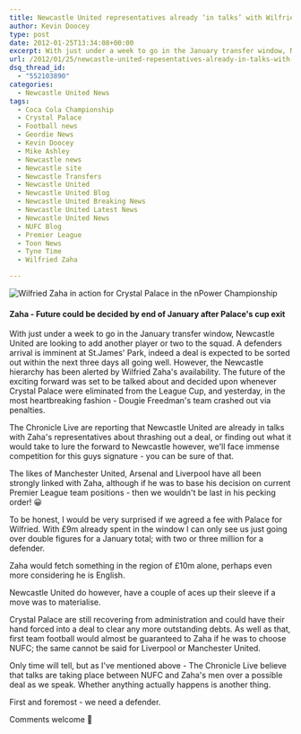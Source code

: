 ```yaml
---
title: Newcastle United representatives already ‘in talks’ with Wilfried Zaha
author: Kevin Doocey
type: post
date: 2012-01-25T13:34:08+00:00
excerpt: With just under a week to go in the January transfer window, Newcastle United are looking to add another player or two to the squad. A defenders arrival is imminent..
url: /2012/01/25/newcastle-united-repesentatives-already-in-talks-with-wilfried-zaha/
dsq_thread_id:
  - "552103890"
categories:
  - Newcastle United News
tags:
  - Coca Cola Championship
  - Crystal Palace
  - Football news
  - Geordie News
  - Kevin Doocey
  - Mike Ashley
  - Newcastle news
  - Newcastle site
  - Newcastle Transfers
  - Newcastle United
  - Newcastle United Blog
  - Newcastle United Breaking News
  - Newcastle United Latest News
  - Newcastle United News
  - NUFC Blog
  - Premier League
  - Toon News
  - Tyne Time
  - Wilfried Zaha

---
```

![Wilfried Zaha in action for Crystal Palace in the nPower Championship](https://www.tynetime.com/wp-content/uploads/2012/01/Wilfried-Zaha-Newcastle-United.jpg "Wilfried-Zaha-Newcastle-United")

#### Zaha - Future could be decided by end of January after Palace's cup exit

With just under a week to go in the January transfer window, Newcastle United are looking to add another player or two to the squad. A defenders arrival is imminent at St.James' Park, indeed a deal is expected to be sorted out within the next three days all going well. However, the Newcastle hierarchy has been alerted by Wilfried Zaha's availability. The future of the exciting forward was set  to be talked about and decided upon whenever Crystal Palace were eliminated from the League Cup, and yesterday, in the most heartbreaking fashion - Dougie Freedman's team crashed out via penalties.

The Chronicle Live are reporting that Newcastle United are already in talks with Zaha's representatives about thrashing out a deal, or finding out what it would take to lure the forward to Newcastle however, we'll face immense competition for this guys signature - you can be sure of that.

The likes of Manchester United, Arsenal and Liverpool have all been strongly linked with Zaha, although if he was to base his decision on current Premier League team positions - then we wouldn't be last in his pecking order! 😀

To be honest, I would be very surprised if we agreed a fee with Palace for Wilfried. With £9m already spent in the window I can only see us just going over double figures for a January total; with two or three million for a defender.

Zaha would fetch something in the region of £10m alone, perhaps even more considering he is English.

Newcastle United do however, have a couple of aces up their sleeve if a move was to materialise.

Crystal Palace are still recovering from administration and could have their hand forced into a deal to clear any more outstanding debts. As well as that, first team football would almost be guaranteed to Zaha if he was to choose NUFC; the same cannot be said for Liverpool or Manchester United.

Only time will tell, but as I've mentioned above - The Chronicle Live believe that talks are taking place between NUFC and Zaha's men over a possible deal as we speak. Whether anything actually happens is another thing.

First and foremost - we need a defender.

Comments welcome 🙂

